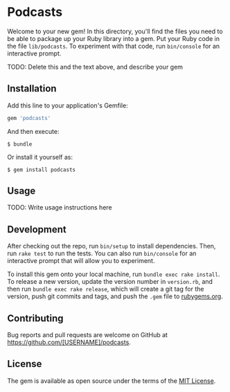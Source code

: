 # Podcasts

Welcome to your new gem! In this directory, you'll find the files you need to be able to package up your Ruby library into a gem. Put your Ruby code in the file `lib/podcasts`. To experiment with that code, run `bin/console` for an interactive prompt.

TODO: Delete this and the text above, and describe your gem

## Installation

Add this line to your application's Gemfile:

```ruby
gem 'podcasts'
```

And then execute:

    $ bundle

Or install it yourself as:

    $ gem install podcasts

## Usage

TODO: Write usage instructions here

## Development

After checking out the repo, run `bin/setup` to install dependencies. Then, run `rake test` to run the tests. You can also run `bin/console` for an interactive prompt that will allow you to experiment.

To install this gem onto your local machine, run `bundle exec rake install`. To release a new version, update the version number in `version.rb`, and then run `bundle exec rake release`, which will create a git tag for the version, push git commits and tags, and push the `.gem` file to [rubygems.org](https://rubygems.org).

## Contributing

Bug reports and pull requests are welcome on GitHub at https://github.com/[USERNAME]/podcasts.


## License

The gem is available as open source under the terms of the [MIT License](http://opensource.org/licenses/MIT).


